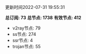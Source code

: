 更新时间2022-07-31 19:55:31

**总订阅: 73**
**总节点: 1738**
**有效节点: 412**
- v2ray节点: 79
- ss节点: 274
- ssr节点: 4
- trojan节点: 55
